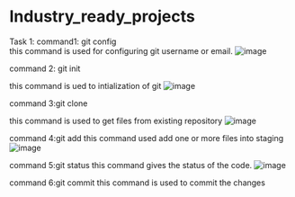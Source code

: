 # Industry_ready_projects
Task 1:
command1: git config  
this command is used for configuring git username or email.
![image](https://user-images.githubusercontent.com/100890700/195142872-8893fe8a-5150-4e8d-8f00-c47256e20381.png)

command 2: git init

this command is ued to intialization of git
![image](https://user-images.githubusercontent.com/100890700/195143212-b6bec7f8-295b-4df6-8604-cf3b4f18c26c.png)

command 3:git clone

this command is used to get files from existing repository
![image](https://user-images.githubusercontent.com/100890700/195145022-234cc2ad-50cd-42b8-9601-aefa4ae167db.png)

command 4:git add
this command used add one or more files into staging
![image](https://user-images.githubusercontent.com/100890700/195992251-a215bfd3-f266-46c3-9038-acf423011683.png)

command 5:git status
this command gives the status of the code.
![image](https://user-images.githubusercontent.com/100890700/195992447-a388d2d1-a8a9-41f5-ad6b-02bf818fea80.png)

command 6:git commit
this command is used to commit the changes


